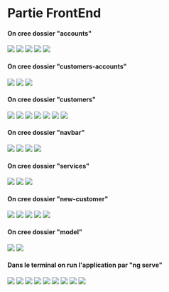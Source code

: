 <h1>Partie FrontEnd</h1>
<h4>On cree dossier "accounts"</h4>
<img src="captures/img1.PNG">
<img src="captures/img2.PNG">
<img src="captures/img3.PNG">
<img src="captures/img4.PNG">
<img src="captures/img5.PNG">
<h4>On cree dossier "customers-accounts"</h4>
<img src="captures/img6.PNG">
<img src="captures/img7.PNG">
<img src="captures/img8.PNG">
<h4>On cree dossier "customers"</h4>
<img src="captures/img9.PNG">
<img src="captures/img10.PNG">
<img src="captures/img11.PNG">
<img src="captures/img12.PNG">
<img src="captures/img13.PNG">
<img src="captures/img14.PNG">
<img src="captures/img15.PNG">
<h4>On cree dossier "navbar"</h4>
<img src="captures/img16.PNG">
<img src="captures/img17.PNG">
<img src="captures/img18.PNG">
<img src="captures/img19.PNG">
<h4>On cree dossier "services"</h4>
<img src="captures/a1.PNG">
<img src="captures/a2.PNG">
<img src="captures/a3.PNG">
<h4>On cree dossier "new-customer"</h4>
<img src="captures/a4.PNG">
<img src="captures/a5.PNG">
<img src="captures/a6.PNG">
<img src="captures/a7.PNG">
<img src="captures/a8.PNG">
<h4>On cree dossier "model"</h4>
<img src="captures/a9.PNG">
<img src="captures/a10.PNG">
<h4>Dans le terminal on run l'application par "ng serve" </h4>
<img src="captures/1.PNG">
<img src="captures/2.PNG">
<img src="captures/3.PNG">
<img src="captures/4.PNG">
<img src="captures/5.PNG">
<img src="captures/6.PNG">
<img src="captures/7.PNG">
<img src="captures/8.PNG">
<img src="captures/9.PNG">




